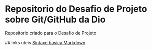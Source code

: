 # Repositorio do Desafio de Projeto sobre  Git/GitHub da Dio
Repositorio criado para o Desafio de Projeto

##links uteis
[Sintaxe basica Markdown](https://www.markdownguide.org/basic-sintax/)
